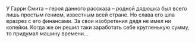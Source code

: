 <!--2024-05-04 15:15:01-->
У Гарри Смита – героя данного рассказа – родной дядюшка был всего лишь простым гением, известным всей стране. Но слава его шла вразрез с его финансами. За свои изобретения дядя не имел ни копейки. Когда же он решил таки заработать себе кругленькую сумму, то придумал машину времени…